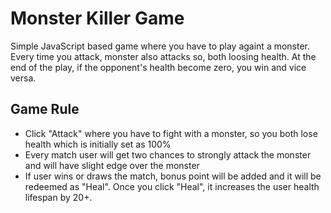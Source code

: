 # Monster Killer Game

Simple JavaScript based game where you have to play againt a monster. Every time you attack, monster also attacks so, both loosing health. At the end of the play, if the opponent's health become zero, you win and vice versa.

## Game Rule

- Click "Attack" where you have to fight with a monster, so you both lose health which is initially set as 100%
- Every match user will get two chances to strongly attack the monster and will have slight edge over the monster
- If user wins or draws the match, bonus point will be added and it will be redeemed as "Heal". Once you click "Heal", it increases the user health lifespan by 20+.